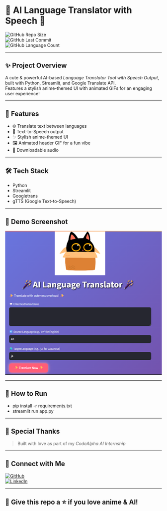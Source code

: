 # 🌸 AI Language Translator with Speech 🌸  

![GitHub Repo Size](https://img.shields.io/github/repo-size/kripa-sharma09/CodeAlpha_Language_Translator_AI?style=for-the-badge)  
![GitHub Last Commit](https://img.shields.io/github/last-commit/kripa-sharma09/CodeAlpha_Language_Translator_AI?style=for-the-badge)  
![GitHub Language Count](https://img.shields.io/github/languages/count/kripa-sharma09/CodeAlpha_Language_Translator_AI?style=for-the-badge)  

---

## ✨ Project Overview  
A cute & powerful AI-based *Language Translator Tool with Speech Output*, built with Python, Streamlit, and Google Translate API.  
Features a stylish anime-themed UI with animated GIFs for an engaging user experience!  

---

## 🚀 Features  
- 🌐 Translate text between languages  
- 🎤 Text-to-Speech output  
- ✨ Stylish anime-themed UI  
- 🖼 Animated header GIF for a fun vibe  
- 💾 Downloadable audio  

---

## 🛠 Tech Stack  
- Python  
- Streamlit  
- Googletrans  
- gTTS (Google Text-to-Speech)  

---

## 📸 Demo Screenshot  

![App Demo](assets/app_screenshot.png)  

---

## 📂 How to Run
- pip install -r requirements.txt
- streamlit run app.py

---

## 💖 Special Thanks  
> Built with love as part of my *CodeAlpha AI Internship*  

---

## 📌 Connect with Me  
[![GitHub](https://img.shields.io/badge/GitHub-KripaSharma09-black?style=for-the-badge&logo=github)](https://github.com/kripa-sharma09)  
[![LinkedIn](https://img.shields.io/badge/LinkedIn-KripaSharma09-blue?style=for-the-badge&logo=linkedin)](https://www.linkedin.com/in/kripa-sharma-m09092/)  

---

## 🌟 Give this repo a ⭐ if you love anime & AI!
